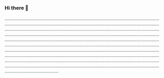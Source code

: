 ### Hi there 👋

...................................................................................................................................................................................................................................................................................................................................................................................................................................................................................................................................................................................................................................................................................................................................................................................................................................................................................................................................................................................................................................................................................................................................................................................................................................................................................................................................